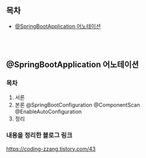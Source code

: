 ## 목차
- [@SpringBootApplication 어노테이션](#@SpringBootApplication-어노테이션)

  <br/><br/>

## @SpringBootApplication 어노테이션
### 목차
1. 서론
2. 본론
   @SpringBootConfiguration
   @ComponentScan
   @EnableAutoConfiguration
3. 정리
### 내용을 정리한 블로그 링크
https://coding-zzang.tistory.com/43


<br/><br/>
